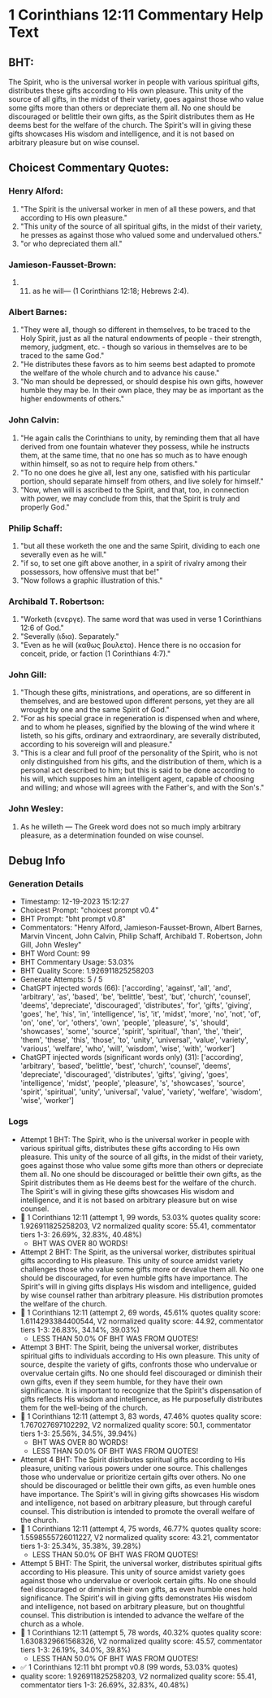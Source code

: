 # 1 Corinthians 12:11 Commentary Help Text

## BHT:
The Spirit, who is the universal worker in people with various spiritual gifts, distributes these gifts according to His own pleasure. This unity of the source of all gifts, in the midst of their variety, goes against those who value some gifts more than others or depreciate them all. No one should be discouraged or belittle their own gifts, as the Spirit distributes them as He deems best for the welfare of the church. The Spirit's will in giving these gifts showcases His wisdom and intelligence, and it is not based on arbitrary pleasure but on wise counsel.

## Choicest Commentary Quotes:
### Henry Alford:
1. "The Spirit is the universal worker in men of all these powers, and that according to His own pleasure."
2. "This unity of the source of all spiritual gifts, in the midst of their variety, he presses as against those who valued some and undervalued others."
3. "or who depreciated them all."

### Jamieson-Fausset-Brown:
1. 11. as he will— (1 Corinthians 12:18;
	Hebrews 2:4).


### Albert Barnes:
1. "They were all, though so different in themselves, to be traced to the Holy Spirit, just as all the natural endowments of people - their strength, memory, judgment, etc. - though so various in themselves are to be traced to the same God." 
2. "He distributes these favors as to him seems best adapted to promote the welfare of the whole church and to advance his cause." 
3. "No man should be depressed, or should despise his own gifts, however humble they may be. In their own place, they may be as important as the higher endowments of others."

### John Calvin:
1. "He again calls the Corinthians to unity, by reminding them that all have derived from one fountain whatever they possess, while he instructs them, at the same time, that no one has so much as to have enough within himself, so as not to require help from others."
2. "To no one does he give all, lest any one, satisfied with his particular portion, should separate himself from others, and live solely for himself."
3. "Now, when will is ascribed to the Spirit, and that, too, in connection with power, we may conclude from this, that the Spirit is truly and properly God."

### Philip Schaff:
1. "but all these worketh the one and the same Spirit, dividing to each one severally even as he will." 
2. "if so, to set one gift above another, in a spirit of rivalry among their possessors, how offensive must that be!" 
3. "Now follows a graphic illustration of this."

### Archibald T. Robertson:
1. "Worketh (ενεργε). The same word that was used in verse 1 Corinthians 12:6 of God."
2. "Severally (ιδια). Separately."
3. "Even as he will (καθως βουλετα). Hence there is no occasion for conceit, pride, or faction (1 Corinthians 4:7)."

### John Gill:
1. "Though these gifts, ministrations, and operations, are so different in themselves, and are bestowed upon different persons, yet they are all wrought by one and the same Spirit of God."
2. "For as his special grace in regeneration is dispensed when and where, and to whom he pleases, signified by the blowing of the wind where it listeth, so his gifts, ordinary and extraordinary, are severally distributed, according to his sovereign will and pleasure."
3. "This is a clear and full proof of the personality of the Spirit, who is not only distinguished from his gifts, and the distribution of them, which is a personal act described to him; but this is said to be done according to his will, which supposes him an intelligent agent, capable of choosing and willing; and whose will agrees with the Father's, and with the Son's."

### John Wesley:
1. As he willeth — The Greek word does not so much imply arbitrary pleasure, as a determination founded on wise counsel.



## Debug Info
### Generation Details
- Timestamp: 12-19-2023 15:12:27
- Choicest Prompt: "choicest prompt v0.4"
- BHT Prompt: "bht prompt v0.8"
- Commentators: "Henry Alford, Jamieson-Fausset-Brown, Albert Barnes, Marvin Vincent, John Calvin, Philip Schaff, Archibald T. Robertson, John Gill, John Wesley"
- BHT Word Count: 99
- BHT Commentary Usage: 53.03%
- BHT Quality Score: 1.926911825258203
- Generate Attempts: 5 / 5
- ChatGPT injected words (66):
	['according', 'against', 'all', 'and', 'arbitrary', 'as', 'based', 'be', 'belittle', 'best', 'but', 'church', 'counsel', 'deems', 'depreciate', 'discouraged', 'distributes', 'for', 'gifts', 'giving', 'goes', 'he', 'his', 'in', 'intelligence', 'is', 'it', 'midst', 'more', 'no', 'not', 'of', 'on', 'one', 'or', 'others', 'own', 'people', 'pleasure', 's', 'should', 'showcases', 'some', 'source', 'spirit', 'spiritual', 'than', 'the', 'their', 'them', 'these', 'this', 'those', 'to', 'unity', 'universal', 'value', 'variety', 'various', 'welfare', 'who', 'will', 'wisdom', 'wise', 'with', 'worker']
- ChatGPT injected words (significant words only) (31):
	['according', 'arbitrary', 'based', 'belittle', 'best', 'church', 'counsel', 'deems', 'depreciate', 'discouraged', 'distributes', 'gifts', 'giving', 'goes', 'intelligence', 'midst', 'people', 'pleasure', 's', 'showcases', 'source', 'spirit', 'spiritual', 'unity', 'universal', 'value', 'variety', 'welfare', 'wisdom', 'wise', 'worker']

### Logs
- Attempt 1 BHT: The Spirit, who is the universal worker in people with various spiritual gifts, distributes these gifts according to His own pleasure. This unity of the source of all gifts, in the midst of their variety, goes against those who value some gifts more than others or depreciate them all. No one should be discouraged or belittle their own gifts, as the Spirit distributes them as He deems best for the welfare of the church. The Spirit's will in giving these gifts showcases His wisdom and intelligence, and it is not based on arbitrary pleasure but on wise counsel.
- 🔄 1 Corinthians 12:11 (attempt 1, 99 words, 53.03% quotes quality score: 1.926911825258203, V2 normalized quality score: 55.41, commentator tiers 1-3: 26.69%, 32.83%, 40.48%) 
	- BHT WAS OVER 80 WORDS!
- Attempt 2 BHT: The Spirit, as the universal worker, distributes spiritual gifts according to His pleasure. This unity of source amidst variety challenges those who value some gifts more or devalue them all. No one should be discouraged, for even humble gifts have importance. The Spirit's will in giving gifts displays His wisdom and intelligence, guided by wise counsel rather than arbitrary pleasure. His distribution promotes the welfare of the church.
- 🔄 1 Corinthians 12:11 (attempt 2, 69 words, 45.61% quotes quality score: 1.6114293384400544, V2 normalized quality score: 44.92, commentator tiers 1-3: 26.83%, 34.14%, 39.03%) 
	- LESS THAN 50.0% OF BHT WAS FROM QUOTES!
- Attempt 3 BHT: The Spirit, being the universal worker, distributes spiritual gifts to individuals according to His own pleasure. This unity of source, despite the variety of gifts, confronts those who undervalue or overvalue certain gifts. No one should feel discouraged or diminish their own gifts, even if they seem humble, for they have their own significance. It is important to recognize that the Spirit's dispensation of gifts reflects His wisdom and intelligence, as He purposefully distributes them for the well-being of the church.
- 🔄 1 Corinthians 12:11 (attempt 3, 83 words, 47.46% quotes quality score: 1.767027697102292, V2 normalized quality score: 50.1, commentator tiers 1-3: 25.56%, 34.5%, 39.94%) 
	- BHT WAS OVER 80 WORDS! 
	- LESS THAN 50.0% OF BHT WAS FROM QUOTES!
- Attempt 4 BHT: The Spirit distributes spiritual gifts according to His pleasure, uniting various powers under one source. This challenges those who undervalue or prioritize certain gifts over others. No one should be discouraged or belittle their own gifts, as even humble ones have importance. The Spirit's will in giving gifts showcases His wisdom and intelligence, not based on arbitrary pleasure, but through careful counsel. This distribution is intended to promote the overall welfare of the church.
- 🔄 1 Corinthians 12:11 (attempt 4, 75 words, 46.77% quotes quality score: 1.5598555726011227, V2 normalized quality score: 43.21, commentator tiers 1-3: 25.34%, 35.38%, 39.28%) 
	- LESS THAN 50.0% OF BHT WAS FROM QUOTES!
- Attempt 5 BHT: The Spirit, the universal worker, distributes spiritual gifts according to His pleasure. This unity of source amidst variety goes against those who undervalue or overlook certain gifts. No one should feel discouraged or diminish their own gifts, as even humble ones hold significance. The Spirit's will in giving gifts demonstrates His wisdom and intelligence, not based on arbitrary pleasure, but on thoughtful counsel. This distribution is intended to advance the welfare of the church as a whole.
- 🔄 1 Corinthians 12:11 (attempt 5, 78 words, 40.32% quotes quality score: 1.6308329661568326, V2 normalized quality score: 45.57, commentator tiers 1-3: 26.19%, 34.0%, 39.8%) 
	- LESS THAN 50.0% OF BHT WAS FROM QUOTES!
- ✅ 1 Corinthians 12:11 bht prompt v0.8 (99 words, 53.03% quotes)
- quality score: 1.926911825258203, V2 normalized quality score: 55.41, commentator tiers 1-3: 26.69%, 32.83%, 40.48%)